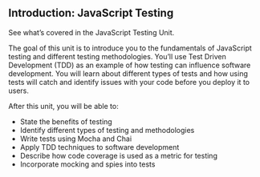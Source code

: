 ## Introduction: JavaScript Testing

See what’s covered in the JavaScript Testing Unit.

The goal of this unit is to introduce you to the fundamentals of JavaScript testing and different testing methodologies. You’ll use Test Driven Development (TDD) as an example of how testing can influence software development. You will learn about different types of tests and how using tests will catch and identify issues with your code before you deploy it to users.

After this unit, you will be able to:

- State the benefits of testing
- Identify different types of testing and methodologies
- Write tests using Mocha and Chai
- Apply TDD techniques to software development
- Describe how code coverage is used as a metric for testing
- Incorporate mocking and spies into tests
